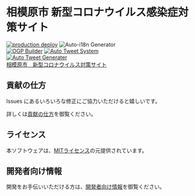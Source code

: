 # 相模原市 新型コロナウイルス感染症対策サイト
[![production deploy](https://github.com/Murayu0225/covid19-chocolate/actions/workflows/deploy.yml/badge.svg?branch=main)](https://github.com/Murayu0225/covid19-chocolate/actions/workflows/deploy.yml)
![Auto-i18n Generator](https://github.com/Murayu0225/covid19-chocolate/workflows/Auto-i18n%20Generator/badge.svg) <br>
[![OGP Builder](https://github.com/Murayu0225/covid19-chocolate/actions/workflows/ogp_builder.yml/badge.svg?branch=main)](https://github.com/Murayu0225/covid19-chocolate/actions/workflows/ogp_builder.yml)
[![Auto Tweet System](https://github.com/Murayu0225/covid19-chocolate/actions/workflows/twitter-together.yml/badge.svg)](https://github.com/Murayu0225/covid19-chocolate/actions/workflows/twitter-together.yml) <br>
[![Auto Tweet Generater](https://github.com/Murayu0225/covid19-chocolate/actions/workflows/Auto-Tweet-gene.yml/badge.svg?branch=data)](https://github.com/Murayu0225/covid19-chocolate/actions/workflows/Auto-Tweet-gene.yml) <br>
[相模原市　新型コロナウイルス対策サイト](https://sagamihara-stopcovid19.com)

## 貢献の仕方
Issues にあるいろいろな修正にご協力いただけると嬉しいです。

詳しくは[貢献の仕方](./CONTRIBUTING.md)を御覧ください。

## ライセンス
本ソフトウェアは、[MITライセンス](./LICENSE.txt)の元提供されています。

## 開発者向け情報
開発をお手伝いいただける方は、[開発者向け情報](./FOR_DEVELOPERS.md)を御覧ください。
